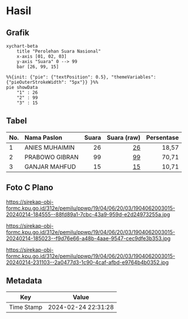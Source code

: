 # Hasil

## Grafik

```mermaid
xychart-beta
    title "Perolehan Suara Nasional"
    x-axis [01, 02, 03]
    y-axis "Suara" 0 --> 99
    bar [26, 99, 15]
```

```mermaid
%%{init: {"pie": {"textPosition": 0.5}, "themeVariables": {"pieOuterStrokeWidth": "5px"}} }%%
pie showData
    "1" : 26
    "2" : 99
    "3" : 15
```

## Tabel

| No. | Nama Paslon    | Suara | Suara (raw) | Persentase |
|:--- |:-------------- | -----:| -----------:| ----------:|
| 1   | ANIES MUHAIMIN | 26    | [26][p-1]   | 18,57      |
| 2   | PRABOWO GIBRAN | 99    | [99][p-2]   | 70,71      |
| 3   | GANJAR MAHFUD  | 15    | [15][p-3]   | 10,71      |


[p-1]: https://github.com/gigit-pemilu/pemilu-2024/blob/main/pilpres/hitung-suara/sub/19-kepulauan-bangka-belitung/sub/04-bangka-tengah/sub/06-lubuk-besar/sub/2003-lubuk-besar/sub/015-tps/sub/paslon-1.txt
[p-2]: https://github.com/gigit-pemilu/pemilu-2024/blob/main/pilpres/hitung-suara/sub/19-kepulauan-bangka-belitung/sub/04-bangka-tengah/sub/06-lubuk-besar/sub/2003-lubuk-besar/sub/015-tps/sub/paslon-2.txt
[p-3]: https://github.com/gigit-pemilu/pemilu-2024/blob/main/pilpres/hitung-suara/sub/19-kepulauan-bangka-belitung/sub/04-bangka-tengah/sub/06-lubuk-besar/sub/2003-lubuk-besar/sub/015-tps/sub/paslon-3.txt

## Foto C Plano

https://sirekap-obj-formc.kpu.go.id/312e/pemilu/ppwp/19/04/06/20/03/1904062003015-20240214-184555--88fd89a1-7cbc-43a9-959d-e2d24973255a.jpg

https://sirekap-obj-formc.kpu.go.id/312e/pemilu/ppwp/19/04/06/20/03/1904062003015-20240214-185023--f9d76e66-a48b-4aae-9547-cec9dfe3b353.jpg

https://sirekap-obj-formc.kpu.go.id/312e/pemilu/ppwp/19/04/06/20/03/1904062003015-20240214-231103--2a0477d3-1c90-4caf-afbd-e9764b4b0352.jpg


## Metadata

| Key        | Value               |
| ---------- | ------------------- |
| Time Stamp | 2024-02-24 22:31:28 |



